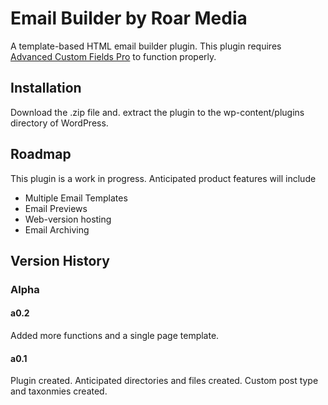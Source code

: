 # Email Builder by Roar Media
A template-based HTML email builder plugin. This plugin requires [Advanced Custom Fields Pro](https://www.advancedcustomfields.com/) to function properly.

## Installation
Download the .zip file and. extract the plugin to the wp-content/plugins directory of WordPress.

## Roadmap
This plugin is a work in progress. Anticipated product features will include
* Multiple Email Templates
* Email Previews
* Web-version hosting
* Email Archiving

## Version History
### Alpha
#### a0.2
Added more functions and a single page template.
#### a0.1
Plugin created. Anticipated directories and files created. Custom post type and taxonmies created.